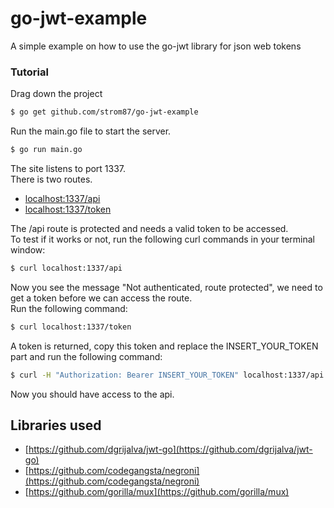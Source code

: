 # go-jwt-example

A simple example on how to use the go-jwt library for json web tokens

### Tutorial
Drag down the project
```sh
$ go get github.com/strom87/go-jwt-example
```
Run the main.go file to start the server.
```sh
$ go run main.go
```
The site listens to port 1337.  
There is two routes.
* [localhost:1337/api](http://localhost:1337/api)
* [localhost:1337/token](http://localhost:1337/token)

The /api route is protected and needs a valid token to be accessed.  
To test if it works or not, run the following curl commands in your terminal window:
```sh
$ curl localhost:1337/api
```
Now you see the message "Not authenticated, route protected", we need to get a token before we can access the route.  
Run the following command:
```sh
$ curl localhost:1337/token
```
A token is returned, copy this token and replace the INSERT_YOUR_TOKEN part and run the following command:
```sh
$ curl -H "Authorization: Bearer INSERT_YOUR_TOKEN" localhost:1337/api
```
Now you should have access to the api.

## Libraries used
* [https://github.com/dgrijalva/jwt-go](https://github.com/dgrijalva/jwt-go)
* [https://github.com/codegangsta/negroni](https://github.com/codegangsta/negroni)
* [https://github.com/gorilla/mux](https://github.com/gorilla/mux)